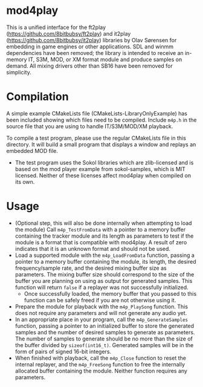 # mod4play
This is a unified interface for the ft2play (https://github.com/8bitbubsy/ft2play) and it2play (https://github.com/8bitbubsy/it2play) libraries by Olav Sørensen for embedding in game engines or other applications. SDL and winmm dependencies have been removed; the library is intended to receive an in-memory IT, S3M, MOD, or XM format module and produce samples on demand. All mixing drivers other than SB16 have been removed for simplicity. 

# Compilation
A simple example CMakeLists file (CMakeLists-LibraryOnlyExample) has been included showing which files need to be compiled. Include `m4p.h` in the source file that you are using to handle IT/S3M/MOD/XM playback.

To compile a test program, please use the regular CMakeLists file in this directory. It will build a small program that displays a window and replays an embedded MOD file.
  - The test program uses the Sokol libraries which are zlib-licensed and is based on the mod player example from sokol-samples, which is MIT licensed. Neither of these licenses affect mod4play when compiled on its own.

# Usage
- (Optional step, this will also be done internally when attempting to load the module) Call `m4p_TestFromData` with a pointer to a memory buffer containing the tracker module and its length as parameters to test if the module is a format that is compatible with mod4play. A result of zero indicates that it is an unknown format and should not be used.
- Load a supported module with the `m4p_LoadFromData` function, passing a pointer to a memory buffer containing the module, its length, the desired frequency/sample rate, and the desired mixing buffer size as parameters. The mixing buffer size should correspond to the size of the buffer you are planning on using as output for generated samples. This function will return `false` if a replayer was not successfully initialized.
  - Once successfully loaded, the memory buffer that you passed to this function can be safely freed if you are not otherwise using it.
- Prepare the module for playback with the `m4p_PlaySong` function. This does not require any parameters and will not generate any audio yet.
- In an appropriate place in your program, call the `m4p_GenerateSamples` function, passing a pointer to an initialized buffer to store the generated samples and the number of desired samples to generate as parameters. The number of samples to generate should be no more than the size of the buffer divided by `sizeof(int16_t)`. Generated samples will be in the form of pairs of signed 16-bit integers.
- When finished with playback, call the `m4p_Close` function to reset the internal replayer, and the `m4p_FreeSong` function to free the internally allocated buffer containing the module. Neither function requires any parameters.
